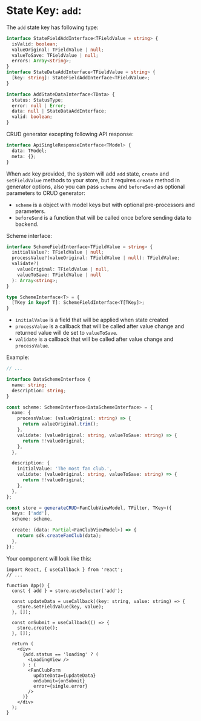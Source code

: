 # State Key: `add`:

The `add` state key has following type:

```typescript
interface StateFieldAddInterface<TFieldValue = string> {
  isValid: boolean;
  valueOriginal: TFieldValue | null;
  valueToSave: TFieldValue | null;
  errors: Array<string>;
}
interface StateDataAddInterface<TFieldValue = string> {
  [key: string]: StateFieldAddInterface<TFieldValue>;
}

interface AddStateDataInterface<TData> {
  status: StatusType;
  error: null | Error;
  data: null | StateDataAddInterface;
  valid: boolean;
}
```

CRUD generator excepting following API response:

```typescript
interface ApiSingleResponseInterface<TModel> {
  data: TModel;
  meta: {};
}
```

When `add` key provided, the system will add `add` state, `create` and `setFieldValue`
methods to your store, but it requires `create` method in generator options, also you can
pass `scheme` and `beforeSend` as optional parameters to CRUD generator:

- `scheme` is a object with model keys but with optional pre-processors and parameters.
- `beforeSend` is a function that will be called once before sending data to backend.

Scheme interface:

```typescript
interface SchemeFieldInterface<TFieldValue = string> {
  initialValue?: TFieldValue | null;
  processValue?(valueOriginal: TFieldValue | null): TFieldValue;
  validate?(
    valueOriginal: TFieldValue | null,
    valueToSave: TFieldValue | null
  ): Array<string>;
}

type SchemeInterface<T> = {
  [TKey in keyof T]: SchemeFieldInterface<T[TKey]>;
}
```

- `initialValue` is a field that will be applied when state created
- `processValue` is a callback that will be called after value change and returned value
  will de set to `valueToSave`.
- `validate` is a callback that will be called after value change and `processValue`.

Example:

```typescript
// ...

interface DataSchemeInterface {
  name: string;
  description: string;
}

const scheme: SchemeInterface<DataSchemeInterface> = {
  name: {
    processValue: (valueOriginal: string) => {
      return valueOriginal.trim();
    },
    validate: (valueOriginal: string, valueToSave: string) => {
      return !!valueOriginal;
    },
  },

  description: {
    initialValue: 'The most fan club.',
    validate: (valueOriginal: string, valueToSave: string) => {
      return !!valueOriginal;
    },
  },
};

const store = generateCRUD<FanClubViewModel, TFilter, TKey>({
  keys: ['add'],
  scheme: scheme,

  create: (data: Partial<FanClubViewModel>) => {
    return sdk.createFanClub(data);
  },
});
```

Your component will look like this:

```tsx
import React, { useCallback } from 'react';
// ...

function App() {
  const { add } = store.useSelector('add');

  const updateData = useCallback((key: string, value: string) => {
    store.setFieldValue(key, value);
  }, []);

  const onSubmit = useCallback(() => {
    store.create();
  }, []);

  return (
    <div>
      {add.status == 'loading' ? (
        <LoadingView />
      ) : (
        <FanClubForm
          updateData={updateData}
          onSubmit={onSubmit}
          error={single.error}
        />
      )}
    </div>
  );
}
```
